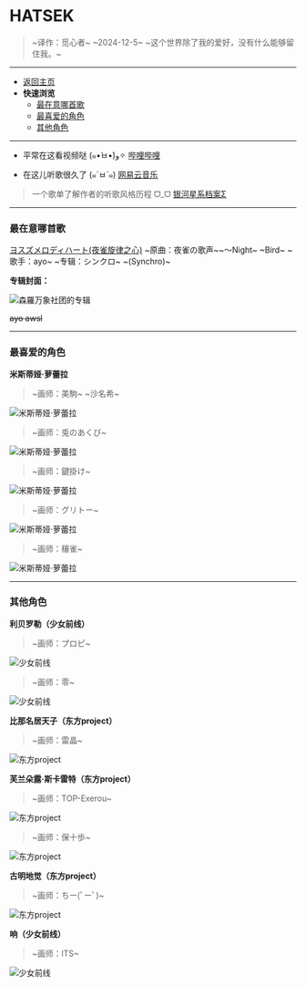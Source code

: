 # HATSEK

> ~译作：觅心者~
> ~2024-12-5~
> ~这个世界除了我的爱好，没有什么能够留住我。~

---

- [返回主页](index.html)
- **快速浏览**
  - [最在意哪首歌](#最在意哪首歌)
  - [最喜爱的角色](#最喜爱的角色)
  - [其他角色](#其他角色)

---

- 平常在这看视频哒 (๑•̀ㅂ•́)و✧
  [哔哩哔哩](https://www.bilibili.com/)

- 在这儿听歌很久了 (๑´ㅂ`๑)
  [网易云音乐](https://music.163.com/#/user/home?id=509282607)

> 一个歌单了解作者的听歌风格历程 ᗜ_ᗜ
> [银河星系档案Σ](https://music.163.com/#/playlist?id=6996125518)

---

### 最在意哪首歌

[ヨスズメロディハート(夜雀旋律之心)](https://music.163.com/#/song?id=498286570&userid=509282607 "跳转至网易云")
~原曲：夜雀の歌声~~～Night~ ~Bird~
~歌手：ayo~
~专辑：シンクロ~ ~(Synchro)~

**专辑封面：**

![森羅万象社团的专辑](images/シンクロ.jpg "森羅万象社团的专辑")

~~ayo awsl~~

---

### 最喜爱的角色

**米斯蒂娅·萝蕾拉**

> ~画师：美駒~ ~沙名希~

![米斯蒂娅·萝蕾拉](images/37070146_p0.jpg "初见！")
<br>

> ~画师：兎のあくび~

![米斯蒂娅·萝蕾拉](images/94222901_p0.jpg "这张适合做成抱枕")
<br>

> ~画师：鍵掛け~

![米斯蒂娅·萝蕾拉](images/69598475_p0.png "适合做头像")
<br>

> ~画师：グリトー~

![米斯蒂娅·萝蕾拉](images/66267905_p0.jpg "做立牌再合适不过了")
<br>

> ~画师：穰雀~

![米斯蒂娅·萝蕾拉](images/102886841_p0.jpg "有点儿呆萌")
<br>

---

### 其他角色

**利贝罗勒（少女前线）**
> ~画师：プロピ~

![少女前线](images/65872002_p0.jpg "绷带血包神经连接好看(￣▽￣)")
<br>

> ~画师：零~

![少女前线](images/68166284_p0.jpg "花圃正中央的点滴少女，血包维系着微弱的生命，绷带虚掩着旧日的创伤")
<br>

**比那名居天子（东方project）**
> ~画师：雷晶~

![东方project](images/90639016_p0.jpg "比那名居天子")
<br>

**芙兰朵露·斯卡雷特（东方project）**
> ~画师：TOP-Exerou~

![东方project](images/114981764_p0.jpg "芙兰朵露·斯卡雷特")
<br>

> ~画师：保十歩~

![东方project](images/121390303_p0.jpg "芙兰朵露·斯卡雷特")
<br>

**古明地觉（东方project）**
> ~画师：ちー(ﾟーﾟ)~

![东方project](images/103837671_p23.jpg "小五可爱捏")
<br>

**响（少女前线）**
> ~画师：ITS~

![少女前线](images/111952185_p0.jpg "响")
<br>
